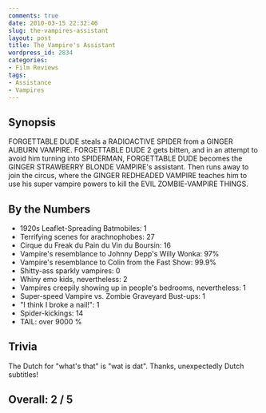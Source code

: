 ```yaml
---
comments: true
date: 2010-03-15 22:32:46
slug: the-vampires-assistant
layout: post
title: The Vampire's Assistant
wordpress_id: 2834
categories:
- Film Reviews
tags:
- Assistance
- Vampires
---
```


Synopsis
--------

FORGETTABLE DUDE steals a RADIOACTIVE SPIDER from a GINGER AUBURN VAMPIRE.  FORGETTABLE DUDE 2 gets bitten, and in an attempt to avoid him turning into SPIDERMAN, FORGETTABLE DUDE becomes the GINGER STRAWBERRY BLONDE VAMPIRE's assistant.  Then runs away to join the circus, where the GINGER REDHEADED VAMPIRE teaches him to use his super vampire powers to kill the EVIL ZOMBIE-VAMPIRE THINGS.

By the Numbers
--------------

* 1920s Leaflet-Spreading Batmobiles: 1
* Terrifying scenes for arachnophobes: 27
* Cirque du Freak du Pain du Vin du Boursin: 16
* Vampire's resemblance to Johnny Depp's Willy Wonka: 97%
* Vampire's resemblance to Colin from the Fast Show: 99.9%
* Shitty-ass sparkly vampires: 0
* Whiny emo kids, nevertheless: 2
* Vampires creepily showing up in people's bedrooms, nevertheless: 1
* Super-speed Vampire vs. Zombie Graveyard Bust-ups: 1
* "I think I broke a nail!": 1
* Spider-kickings: 14
* TAIL: over 9000 %

Trivia
------

The Dutch for "what's that" is "wat is dat".  Thanks, unexpectedly Dutch subtitles!

Overall: 2 / 5
--------------
